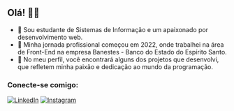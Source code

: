 ## Olá! 🙋‍♂️

- 🔭 Sou estudante de Sistemas de Informação e um apaixonado por desenvolvimento web.
- 👯 Minha jornada profissional começou em 2022, onde trabalhei na área de Front-End na empresa Banestes - Banco do Estado do Espírito Santo.
- 🌱 No meu perfil, você encontrará alguns dos projetos que desenvolvi, que refletem minha paixão e dedicação ao mundo da programação.

### Conecte-se comigo:
[![LinkedIn](https://img.shields.io/badge/LinkedIn-0077B5?style=for-the-badge&logo=linkedin&logoColor=white)](https://www.linkedin.com/in/vinicius-fardin-de-figueiredo-7864a7173/)
[![Instagram](https://img.shields.io/badge/Instagram-E4405F?style=for-the-badge&logo=instagram&logoColor=white)](https://www.instagram.com/viniciusfardinf/)


